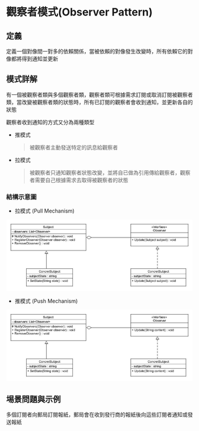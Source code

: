 # 觀察者模式(Observer Pattern)

## 定義

定義一個對像間一對多的依賴關係，當被依賴的對像發生改變時，所有依賴它的對像都將得到通知並更新

## 模式詳解

有一個被觀察者類與多個觀察者類，觀察者類可根據需求訂閱或取消訂閱被觀察者類，當改變被觀察者類的狀態時，所有已訂閱的觀察者會收到通知，並更新各自的狀態

觀察者收到通知的方式又分為兩種類型

- 推模式
  > 被觀察者主動發送特定的訊息給觀察者
- 拉模式
  > 被觀察者只通知觀察者狀態改變，並將自已做為引用傳給觀察者，觀察者需要自己根據需求去取得被觀察者的狀態

### 結構示意圖

- 拉模式 (Pull Mechanism)

![observer push diagram.jpg](Image/observer%20pull%20diagram.jpg)

- 推模式 (Push Mechanism)

![observer push diagram.jpg](Image/observer%20push%20diagram.jpg)

## 埸景問題與示例

多個訂閱者向郵局訂閱報紙，郵局會在收到發行商的報紙後向這些訂閱者通知或發送報紙
